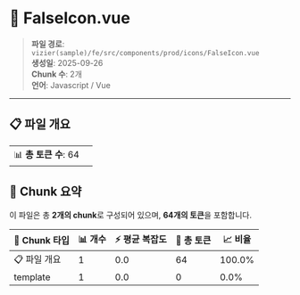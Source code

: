 # 📄 FalseIcon.vue

> **파일 경로**: `vizier(sample)/fe/src/components/prod/icons/FalseIcon.vue`  
> **생성일**: 2025-09-26  
> **Chunk 수**: 2개  
> **언어**: Javascript / Vue
---


## 📋 파일 개요

| | |
|--|--|
| 📊 **총 토큰 수**: 64 |  |






## 🧩 Chunk 요약

이 파일은 총 **2개의 chunk**로 구성되어 있으며, **64개의 토큰**을 포함합니다.

| 🧩 Chunk 타입 | 📊 개수 | ⚡ 평균 복잡도 | 📝 총 토큰 | 📈 비율 |
|---------------|--------|-------------|----------|--------|
| 📋 파일 개요 | 1 | 0.0 | 64 | 100.0% |
| template | 1 | 0.0 | 0 | 0.0% |

